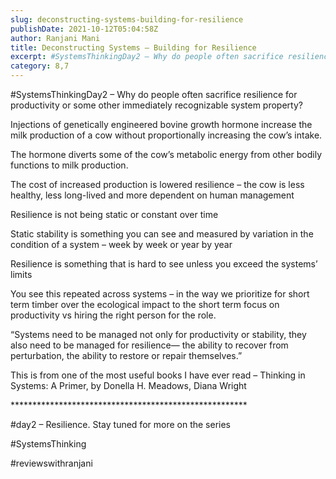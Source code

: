 ```yaml
---
slug: deconstructing-systems-building-for-resilience
publishDate: 2021-10-12T05:04:58Z
author: Ranjani Mani
title: Deconstructing Systems – Building for Resilience 
excerpt: #SystemsThinkingDay2 – Why do people often sacrifice resilience for productivity or some other immediately recognizable system property? Injections of genetically engineered bovine growth hormone increase the milk production of a cow without proportionally increasing the cow’s intake. The hormone diverts some of the cow’s metabolic energy from other bodily functions to milk production.  ... 
category: 8,7
---
```


#SystemsThinkingDay2 – Why do people often sacrifice resilience for productivity or some other immediately recognizable system property?

Injections of genetically engineered bovine growth hormone increase the milk production of a cow without proportionally increasing the cow’s intake.

The hormone diverts some of the cow’s metabolic energy from other bodily functions to milk production.

The cost of increased production is lowered resilience – the cow is less healthy, less long-lived and more dependent on human management

Resilience is not being static or constant over time

Static stability is something you can see and measured by variation in the condition of a system – week by week or year by year

Resilience is something that is hard to see unless you exceed the systems’ limits

You see this repeated across systems – in the way we prioritize for short term timber over the ecological impact to the short term focus on productivity vs hiring the right person for the role.

“Systems need to be managed not only for productivity or stability, they also need to be managed for resilience— the ability to recover from perturbation, the ability to restore or repair themselves.”

This is from one of the most useful books I have ever read – Thinking in Systems: A Primer, by Donella H. Meadows, Diana Wright

\*\*\*\*\*\*\*\*\*\*\*\*\*\*\*\*\*\*\*\*\*\*\*\*\*\*\*\*\*\*\*\*\*\*\*\*\*\*\*\*\*\*\*\*\*\*\*\*\*\*\*\*\*\*

#day2 – Resilience. Stay tuned for more on the series

#SystemsThinking

#reviewswithranjani